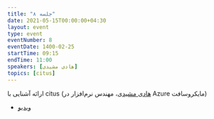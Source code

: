 ```yaml
---
title: "جلسه ۸"
date: 2021-05-15T00:00:00+04:30
layout: event
type: event
eventNumber: 8
eventDate: 1400-02-25
startTime: 09:15
endTime: 11:00
speakers: [هادی مشیدی]
topics: [citus]
---
```


ارائه آشنایی با citus ([هادی مشیدی](https://github.com/pykello)، مهندس نرم‌افزار در Azure مایکروسافت)
- [ویدیو](https://www.youtube.com/watch?v=-jbWKwnyjoo)
